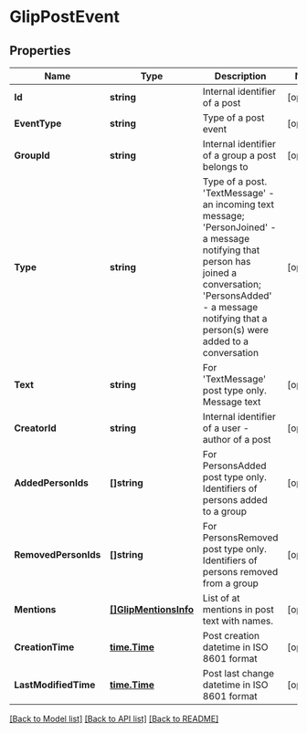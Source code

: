 # GlipPostEvent

## Properties
Name | Type | Description | Notes
------------ | ------------- | ------------- | -------------
**Id** | **string** | Internal identifier of a post | [optional] 
**EventType** | **string** | Type of a post event | [optional] 
**GroupId** | **string** | Internal identifier of a group a post belongs to | [optional] 
**Type** | **string** | Type of a post. &#39;TextMessage&#39; - an incoming text message; &#39;PersonJoined&#39; - a message notifying that person has joined a conversation; &#39;PersonsAdded&#39; - a message notifying that a person(s) were added to a conversation | [optional] 
**Text** | **string** | For &#39;TextMessage&#39; post type only. Message text | [optional] 
**CreatorId** | **string** | Internal identifier of a user - author of a post | [optional] 
**AddedPersonIds** | **[]string** | For PersonsAdded post type only. Identifiers of persons added to a group | [optional] 
**RemovedPersonIds** | **[]string** | For PersonsRemoved post type only. Identifiers of persons removed from a group | [optional] 
**Mentions** | [**[]GlipMentionsInfo**](GlipMentionsInfo.md) | List of at mentions in post text with names. | [optional] 
**CreationTime** | [**time.Time**](time.Time.md) | Post creation datetime in ISO 8601 format | [optional] 
**LastModifiedTime** | [**time.Time**](time.Time.md) | Post last change datetime in ISO 8601 format | [optional] 

[[Back to Model list]](../README.md#documentation-for-models) [[Back to API list]](../README.md#documentation-for-api-endpoints) [[Back to README]](../README.md)


